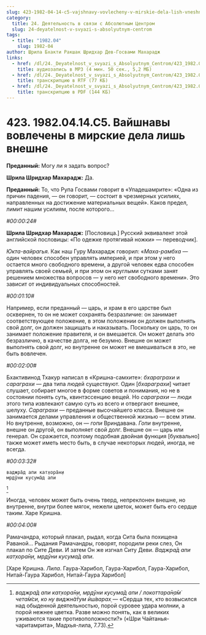 ```yaml
---
slug: 423-1982-04-14-c5-vajshnavy-vovlecheny-v-mirskie-dela-lish-vneshne
category:
  title: 24. Деятельность в связи с Абсолютным Центром
  slug: 24-deyatelnost-v-svyazi-s-absolyutnym-centrom
tags:
  - title: "1982.04"
    slug: 1982-04
author: Шрила Бхакти Ракшак Шридхар Дев-Госвами Махарадж
links:
  - href: /dl/24._Deyatelnost_v_svyazi_s_Absolyutnym_Centrom/423_1982.04.14.C5_SridharMj_Vajshnavy_vovlecheny_v_mirskie_dela_lish_vneshne.mp3
    title: аудиозапись в MP3 (4 мин. 50 сек., 5,2 МБ)
  - href: /dl/24._Deyatelnost_v_svyazi_s_Absolyutnym_Centrom/423_1982.04.14.C5_SridharMj_Vajshnavy_vovlecheny_v_mirskie_dela_lish_vneshne.rtf
    title: транскрипцию в RTF (77 КБ)
  - href: /dl/24._Deyatelnost_v_svyazi_s_Absolyutnym_Centrom/423_1982.04.14.C5_SridharMj_Vajshnavy_vovlecheny_v_mirskie_dela_lish_vneshne.pdf
    title: транскрипцию в PDF (144 КБ)
---
```


# 423. 1982.04.14.C5. Вайшнавы вовлечены в мирские дела лишь внешне

**Преданный:** Могу ли я задать вопрос?

**Шрила Шридхар Махарадж:** Да.

**Преданный:** То, что Рупа Госвами говорит в «Упадешамрите»: «Одна из причин падения, — он говорит, — состоит в чрезмерных усилиях, направленных на достижение материальных вещей». Каков предел, лимит нашим усилиям, после которого…

*#00:00:24#*

**Шрила Шридхар Махарадж:** [Пословица.] Русский эквивалент этой английской пословицы: «По одежке протягивай ножки» — переводчик].

*Юкта-вайрагья*. Как наш Гуру Махарадж говорил: «*Маха-рамбха* — один человек способен управлять империей, и при этом у него остается много свободного времени, а другой человек едва способен управлять своей семьей, и при этом он круглыми сутками занят решением множества вопросов — у него нет свободного времени». Это зависит от индивидуальных способностей.

*#00:01:10#*

Например, если преданный — царь, и храм в его царстве был осквернен, то он не может сохранять безразличие: он занимает соответствующее положение, в этом положении он должен выполнять свой долг, он должен защищать и наказывать. Поскольку он царь, то он занимает положение правителя, и он вмешается. Он может делать это безразлично, в качестве долга, не безумно. Внешне он может выполнять свой долг, но внутренне он может не вмешиваться в это, не быть вовлечен.

*#00:02:00#*

Бхактивинод Тхакур написал в «Кришна-самхите»: *бхараграхи* и *сараграхи* — два типа людей существуют. Один [*бхараграхи*] читает слушает, собирает многое в форме советов и понимания, но не в состоянии понять суть, квинтэссенцию вещей. Но *сараграхи* — люди этого типа извлекают самую суть из всего и отвергают внешнее, шелуху. *Сараграхи* — преданные высочайшего класса. Внешне он занимается делами управления и общественной жизнью — всем этим. Но внутренне, возможно, он — *гопи* Вриндавана. *Гопи* внутренне, внешне он другой, он выполняет свой долг. Внешне он — царь или генерал. Он сражается, поэтому подобная двойная функция [буквально] также может иметь место быть, в случае некоторых людей, иногда, не всегда.

*#00:03:32#*

    ваджра̄д апи кат̣хора̄н̣и
    мр̣дӯни кусума̄д апи
[^_ftn1]

Иногда, человек может быть очень тверд, непреклонен внешне, но внутренне, внутри более мягок, нежели цветок, может быть его сердце таким. Харе Кришна.

*#00:04:00#*

Рамачандра, который плакал, рыдал, когда Сита была похищена Раваной… Рыдания Рамачандры, говорят, породили реки слез, Он плакал по Сите Деви. И затем Он же изгнал Ситу Деви. *Ваджра̄д апи кат̣хора̄н̣и, мр̣дӯни кусума̄д апи*.

[Харе Кришна. *Лила*. Гаура-Харибол, Гаура-Харибол, Гаура-Харибол, Нитай-Гаура Харибол, Нитай-Гаура Харибол]



[^_ftn1]: *ваджра̄д апи кат̣хора̄н̣и, мр̣дӯни кусума̄д апи / локоттара̄н̣а̄м̇ чета̄м̇си, ко ну виджн̃а̄тум ӣш́варах̣* — «Сердца тех, кто возвысился над обыденной деятельностью, порой суровее удара молнии, а порой нежнее цветка. Разве можно понять, как в великих уживаются такие противоположности?» («Шри Чайтанья-чаритамрита», Мадхья-лила, 7.73).

